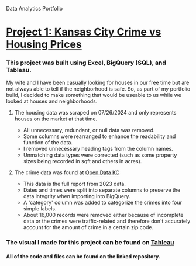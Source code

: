 Data Analytics Portfolio

# [Project 1: Kansas City Crime vs Housing Prices](https://github.com/Foster397/Portfolio?tab=readme-ov-file#portfolio-project)

### This project was built using Excel, BigQuery (SQL), and Tableau.

My wife and I have been casually looking for houses in our free time but are not always able to tell if the neighborhood is safe.
So, as part of my portfolio build, I decided to make something that would be useable to us while we looked at houses and neighborhoods. 

1. The housing data was scraped on 07/26/2024 and only represents houses on the market at that time.
   * All unnecessary, redundant, or null data was removed.
   * Some columns were rearranged to enhance the readability and function of the data.
   * I removed unnecessary heading tags from the column names.
   *  Unmatching data types were corrected (such as some property sizes being recorded in sqft and others in acres).

2. The crime data was found at [Open Data KC](https://data.kcmo.org/Crime/KCPD-Crime-Data-2023/bfyq-5nh6/about_data)
   * This data is the full report from 2023 data. 
   * Dates and times were split into separate columns to preserve the data integrity when importing into BigQuery.
   * A 'category' column was added to categorize the crimes into four simple labels.
   * About 16,000 records were removed either because of incomplete data or the crimes were traffic-related and therefore
   don't accurately account for the amount of crime in a certain zip code.

### The visual I made for this project can be found on [Tableau](https://public.tableau.com/app/profile/jordan.foster7733/viz/KansasCityCrimevsHousingPrices/Dashboard1)

#### All of the code and files can be found on the linked repository. 
